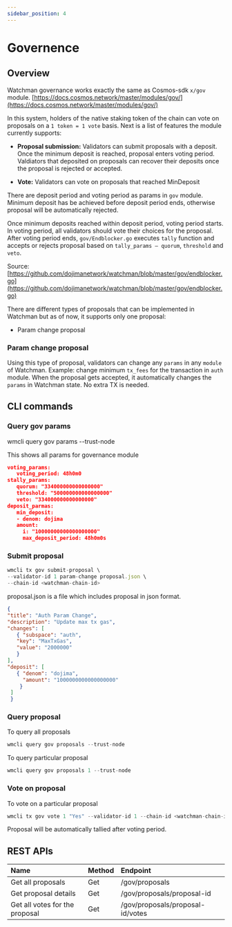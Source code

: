 ```yaml
---
sidebar_position: 4
---
```

# Governence

## Overview

Watchman governance works exactly the same as Cosmos-sdk `x/gov` module.
[https://docs.cosmos.network/master/modules/gov/](https://docs.cosmos.network/master/modules/gov/)

In this system, holders of the native staking token of the chain can vote on proposals on a `1 token = 1 vote` basis. Next is a list of features the module currently supports:

- **Proposal submission:** Validators can submit proposals with a deposit. Once the minimum deposit is reached, proposal enters voting period. Valdiators that deposited on proposals can recover their deposits once the proposal is rejected or accepted.

- **Vote:** Validators can vote on proposals that reached MinDeposit

There are deposit period and voting period as params in `gov` module. Minimum deposit has be achieved before deposit period ends, otherwise proposal will be automatically rejected.

Once minimum deposits reached within deposit period, voting period starts. In voting period, all validators should vote their choices for the proposal. After voting period ends, `gov/Endblocker.go` executes `tally` function and accepts or rejects proposal based on `tally_params — quorum`, `threshold` and `veto`.

Source: [https://github.com/dojimanetwork/watchman/blob/master/gov/endblocker.go](https://github.com/dojimanetwork/watchman/blob/master/gov/endblocker.go)

There are different types of proposals that can be implemented in Watchman but as of now, it supports only one proposal:

- Param change proposal

### Param change proposal

Using this type of proposal, validators can change any `params` in any `module` of Watchman. Example: change minimum `tx_fees` for the transaction in `auth` module. When the proposal gets accepted, it automatically changes the `params` in Watchman state. No extra TX is needed.

## CLI commands

### Query gov params

wmcli query gov params --trust-node

This shows all params for governance module

```json
voting_params:
   voting_period: 48h0m0
stally_params:
   quorum: "334000000000000000"
   threshold: "500000000000000000"
   veto: "334000000000000000"
deposit_parmas:
   min_deposit:
   - denom: dojima
   amount:
     i: "10000000000000000000"
     max_deposit_period: 48h0m0s

```

### Submit proposal

```jsx
wmcli tx gov submit-proposal \
--validator-id 1 param-change proposal.json \
--chain-id <watchman-chain-id>
```

proposal.json is a file which includes proposal in json format.

```json
{
"title": "Auth Param Change",
"description": "Update max tx gas",
"changes": [
   { "subspace": "auth",
   "key": "MaxTxGas",
   "value": "2000000"
   }
],
"deposit": [
   { "denom": "dojima",
     "amount": "1000000000000000000"
    }
 ]
 }
```

### Query proposal

To query all proposals

```jsx
wmcli query gov proposals --trust-node
```

To query particular proposal

```jsx
wmcli query gov proposals 1 --trust-node
```

### Vote on proposal

To vote on a particular proposal

```jsx
wmcli tx gov vote 1 "Yes" --validator-id 1 --chain-id <watchman-chain-id>
```

Proposal will be automatically tallied after voting period.

## REST APIs

| Name                           | Method | Endpoint                         |
| :----------------------------- | :----- | :------------------------------- |
| Get all proposals              | Get    | /gov/proposals                   |
| Get proposal details           | Get    | /gov/proposals/proposal-id       |
| Get all votes for the proposal | Get    | /gov/proposals/proposal-id/votes |
